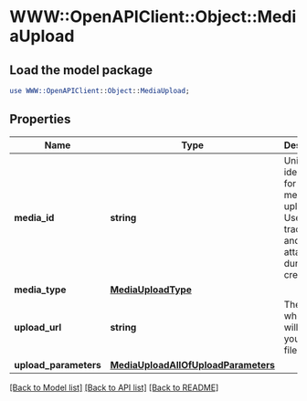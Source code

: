 # WWW::OpenAPIClient::Object::MediaUpload

## Load the model package
```perl
use WWW::OpenAPIClient::Object::MediaUpload;
```

## Properties
Name | Type | Description | Notes
------------ | ------------- | ------------- | -------------
**media_id** | **string** | Unique identifier for this media upload. Used to track status and for attaching during Pin creation. | [optional] 
**media_type** | [**MediaUploadType**](MediaUploadType.md) |  | [optional] 
**upload_url** | **string** | The URL where you will POST your media file. | [optional] 
**upload_parameters** | [**MediaUploadAllOfUploadParameters**](MediaUploadAllOfUploadParameters.md) |  | [optional] 

[[Back to Model list]](../README.md#documentation-for-models) [[Back to API list]](../README.md#documentation-for-api-endpoints) [[Back to README]](../README.md)


